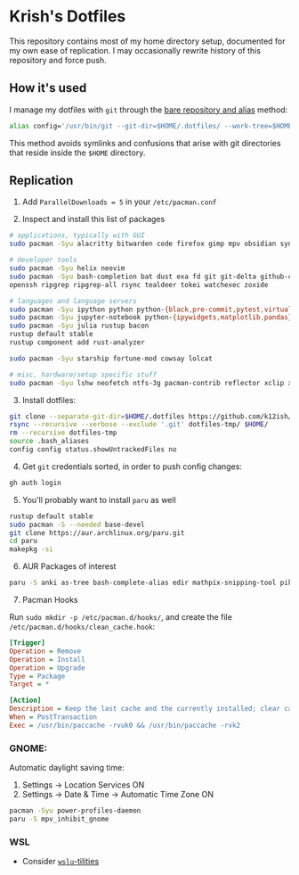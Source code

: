 # Krish's Dotfiles

This repository contains most of my home directory setup, documented for my own ease of replication.
I may occasionally rewrite history of this repository and force push.

## How it's used


I manage my dotfiles with `git` through the [bare repository and alias](https://wiki.archlinux.org/title/Dotfiles#:~:text=bare%20repository%20and%20alias%20method) method:

```bash
alias config='/usr/bin/git --git-dir=$HOME/.dotfiles/ --work-tree=$HOME'
```

This method avoids symlinks and confusions that arise with git directories that reside inside the `$HOME` directory.



## Replication

1. Add `ParallelDownloads = 5` in your `/etc/pacman.conf`

2. Inspect and install this list of packages

```sh
# applications, typically with GUI
sudo pacman -Syu alacritty bitwarden code firefox gimp mpv obsidian syncthing

# developer tools
sudo pacman -Syu helix neovim
sudo pacman -Syu bash-completion bat dust exa fd git git-delta github-cli just \
openssh ripgrep ripgrep-all rsync tealdeer tokei watchexec zoxide

# languages and language servers
sudo pacman -Syu ipython python python-{black,pre-commit,pytest,virtualenv} pyright
sudo pacman -Syu jupyter-notebook python-{ipywidgets,matplotlib,pandas}
sudo pacman -Syu julia rustup bacon
rustup default stable
rustup component add rust-analyzer

sudo pacman -Syu starship fortune-mod cowsay lolcat

# misc, hardware/setup specific stuff
sudo pacman -Syu lshw neofetch ntfs-3g pacman-contrib reflector xclip xf86-input-wacom
 ```

3. Install dotfiles:

```sh
git clone --separate-git-dir=$HOME/.dotfiles https://github.com/k12ish/dotfiles.git dotfiles-tmp
rsync --recursive --verbose --exclude '.git' dotfiles-tmp/ $HOME/
rm --recursive dotfiles-tmp
source .bash_aliases
config config status.showUntrackedFiles no
```

4. Get `git` credentials sorted, in order to push config changes:

```sh
gh auth login
```

5. You'll probably want to install `paru` as well

```sh
rustup default stable
sudo pacman -S --needed base-devel
git clone https://aur.archlinux.org/paru.git
cd paru
makepkg -si
```

6. AUR Packages of interest

```sh
paru -S anki as-tree bash-complete-alias edir mathpix-snipping-tool pika-backup video-downloader
```

7. Pacman Hooks

Run `sudo mkdir -p /etc/pacman.d/hooks/`, and create the file `/etc/pacman.d/hooks/clean_cache.hook`:

```ini
[Trigger]
Operation = Remove
Operation = Install
Operation = Upgrade
Type = Package
Target = *

[Action]
Description = Keep the last cache and the currently installed; clear cache for unused packages
When = PostTransaction
Exec = /usr/bin/paccache -rvuk0 && /usr/bin/paccache -rvk2
```

### GNOME:

Automatic daylight saving time:

1. Settings -> Location Services ON
2. Settings -> Date & Time -> Automatic Time Zone ON

```sh
pacman -Syu power-profiles-daemon
paru -S mpv_inhibit_gnome
```

### WSL

- Consider [`wslu`-tilities](https://wslutiliti.es/wslu/install.html) 